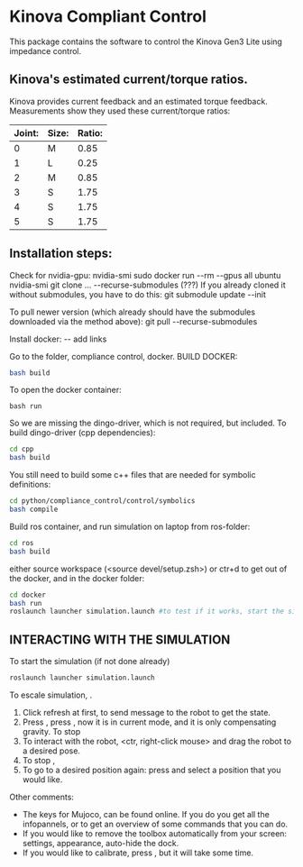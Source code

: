 # Kinova Compliant Control

This package contains the software to control the Kinova Gen3 Lite using impedance control.


## Kinova's estimated current/torque ratios.

Kinova provides current feedback and an estimated torque feedback. Measurements show they used these current/torque ratios:


Joint: | Size: | Ratio:
-------|-------|-------
| 0 | M | 0.85
| 1 | L | 0.25
| 2 | M | 0.85
| 3 | S | 1.75
| 4 | S | 1.75
| 5 | S | 1.75

## Installation steps:
Check for nvidia-gpu:
nvidia-smi
sudo docker run --rm --gpus all ubuntu nvidia-smi
git clone ... --recurse-submodules  (???)
If you already cloned it without submodules, you have to do this:
git submodule update --init

To pull newer version (which already should have the submodules downloaded via the method above): git pull --recurse-submodules

Install docker:
-- add links

Go to the folder, compliance control, docker. BUILD DOCKER:
``` bash
bash build
```
To open the docker container:
```
bash run
```

So we are missing the dingo-driver, which is not required, but included. To build dingo-driver (cpp dependencies): 
```bash
cd cpp
bash build
```

You still need to build some c++ files that are needed for symbolic definitions:
```bash
cd python/compliance_control/control/symbolics
bash compile
```

Build ros container, and run simulation on laptop from ros-folder:
```bash
cd ros
bash build
```


either source workspace (<source devel/setup.zsh>) or ctr+d to get out of the docker, and <bash run> in the docker folder:
```bash
cd docker
bash run
roslaunch launcher simulation.launch #to test if it works, start the simulation
```

## INTERACTING WITH THE SIMULATION
To start the simulation (if not done already)
```bash
roslaunch launcher simulation.launch
```
To escale simulation, <esc>.

1. Click refresh at first, to send message to the robot to get the state. 
2. Press <Start-llc>, press <Start-llc-task>, now it is in current mode, and it is only compensating gravity. To stop <stop llc>
3. To interact with the robot, <ctr, right-click mouse> and drag the robot to a desired pose.  
4. To stop <stop llc-task>, <stop llc>
5. To go to a desired position again: press <pref> and select a position that you would like.


Other comments:
- The keys for Mujoco, can be found online. If you do <tab> you get all the infopannels, or <f1> to get an overview of some commands that you can do. 
- If you would like to remove the toolbox automatically from your screen: settings, appearance, auto-hide the dock.
- If you would like to calibrate, press <calibrate>, but it will take some time. 






